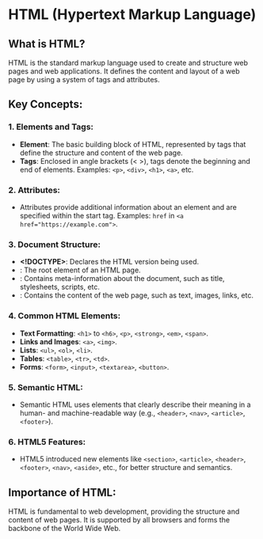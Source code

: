 # HTML (Hypertext Markup Language)

## What is HTML?
HTML is the standard markup language used to create and structure web pages and web applications. It defines the content and layout of a web page by using a system of tags and attributes.

## Key Concepts:

### 1. **Elements and Tags:**
- **Element**: The basic building block of HTML, represented by tags that define the structure and content of the web page.
- **Tags**: Enclosed in angle brackets (< >), tags denote the beginning and end of elements. Examples: `<p>`, `<div>`, `<h1>`, `<a>`, etc.

### 2. **Attributes:**
- Attributes provide additional information about an element and are specified within the start tag. Examples: `href` in `<a href="https://example.com">`.

### 3. **Document Structure:**
- **<!DOCTYPE>**: Declares the HTML version being used.
- **<html>**: The root element of an HTML page.
- **<head>**: Contains meta-information about the document, such as title, stylesheets, scripts, etc.
- **<body>**: Contains the content of the web page, such as text, images, links, etc.

### 4. **Common HTML Elements:**
- **Text Formatting**: `<h1>` to `<h6>`, `<p>`, `<strong>`, `<em>`, `<span>`.
- **Links and Images**: `<a>`, `<img>`.
- **Lists**: `<ul>`, `<ol>`, `<li>`.
- **Tables**: `<table>`, `<tr>`, `<td>`.
- **Forms**: `<form>`, `<input>`, `<textarea>`, `<button>`.

### 5. **Semantic HTML:**
- Semantic HTML uses elements that clearly describe their meaning in a human- and machine-readable way (e.g., `<header>`, `<nav>`, `<article>`, `<footer>`).

### 6. **HTML5 Features:**
- HTML5 introduced new elements like `<section>`, `<article>`, `<header>`, `<footer>`, `<nav>`, `<aside>`, etc., for better structure and semantics.

## Importance of HTML:
HTML is fundamental to web development, providing the structure and content of web pages. It is supported by all browsers and forms the backbone of the World Wide Web.

